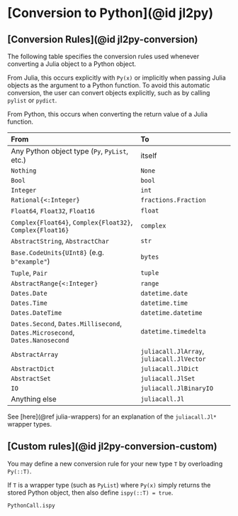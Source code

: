 # [Conversion to Python](@id jl2py)

## [Conversion Rules](@id jl2py-conversion)

The following table specifies the conversion rules used whenever converting a Julia object to a Python object.

From Julia, this occurs explicitly with `Py(x)` or implicitly when passing Julia objects as the argument to a Python function.
To avoid this automatic conversion, the user can convert objects explicitly, such as by calling `pylist` or `pydict`.

From Python, this occurs when converting the return value of a Julia function.

| From                                                                | To                                                      |
| :------------------------------------------------------------------ | :------------------------------------------------------ |
| Any Python object type (`Py`, `PyList`, etc.)                       | itself                                                  |
| `Nothing`                                                           | `None`                                                  |
| `Bool`                                                              | `bool`                                                  |
| `Integer`                                                           | `int`                                                   |
| `Rational{<:Integer}`                                               | `fractions.Fraction`                                    |
| `Float64`, `Float32`, `Float16`                                     | `float`                                                 |
| `Complex{Float64}`, `Complex{Float32}`, `Complex{Float16}`          | `complex`                                               |
| `AbstractString`, `AbstractChar`                                    | `str`                                                   |
| `Base.CodeUnits{UInt8}` (e.g. `b"example"`)                         | `bytes`                                                 |
| `Tuple`, `Pair`                                                     | `tuple`                                                 |
| `AbstractRange{<:Integer}`                                          | `range`                                                 |
| `Dates.Date`                                                        | `datetime.date`                                         |
| `Dates.Time`                                                        | `datetime.time`                                         |
| `Dates.DateTime`                                                    | `datetime.datetime`                                     |
| `Dates.Second`, `Dates.Millisecond`, `Dates.Microsecond`, `Dates.Nanosecond` | `datetime.timedelta`                           |
| `AbstractArray`                                                     | `juliacall.JlArray`, `juliacall.JlVector`               |
| `AbstractDict`                                                      | `juliacall.JlDict`                                      |
| `AbstractSet`                                                       | `juliacall.JlSet`                                       |
| `IO`                                                                | `juliacall.JlBinaryIO`                                  |
| Anything else                                                       | `juliacall.Jl`                                          |

See [here](@ref julia-wrappers) for an explanation of the `juliacall.Jl*` wrapper types.

## [Custom rules](@id jl2py-conversion-custom)

You may define a new conversion rule for your new type `T` by overloading `Py(::T)`.

If `T` is a wrapper type (such as `PyList`) where `Py(x)` simply returns the stored Python
object, then also define `ispy(::T) = true`.

```@docs
PythonCall.ispy
```
